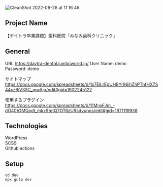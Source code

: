 ![CleanShot 2022-09-28 at 11 16 46](https://user-images.githubusercontent.com/76928095/192672351-5178b370-126d-40a6-850d-2badb15817b2.png)

## Project Name
 【デイトラ卒業課題】歯科医院『みなみ歯科クリニック』
## General
URL
https://daytra-dental.jumboworld.jp/
User Name: demo  
Password: demo  

サイトマップ  
https://docs.google.com/spreadsheets/d/1x7EiLrEpUH8Yr96ihZhPTnfHX7S44xz6iV33C_mwAjo/edit#gid=1902245122  

使用するプラグイン  
https://docs.google.com/spreadsheets/d/11MnxFJm_-dO40tGMQodt_mkz9tetQ7OT6zURsdyunos/edit#gid=1971119936


## Technologies
WordPress  
SCSS  
Github actions

## Setup
```
cd dev
npx gulp dev
```
